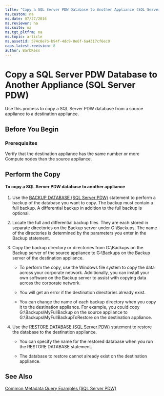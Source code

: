 ```yaml
---
title: "Copy a SQL Server PDW Database to Another Appliance (SQL Server PDW)"
ms.custom: na
ms.date: 07/27/2016
ms.reviewer: na
ms.suite: na
ms.tgt_pltfrm: na
ms.topic: article
ms.assetid: 574c0e7b-b94f-4dc9-8e6f-6a4317cf6ec0
caps.latest.revision: 8
author: BarbKess
---
```

# Copy a SQL Server PDW Database to Another Appliance (SQL Server PDW)
Use this process to copy a SQL Server PDW database from a source appliance to a destination appliance.  
  
## Before You Begin  
  
### Prerequisites  
Verify that the destination appliance has the same number or more Compute nodes than the source appliance.  
  
## <a name="HowToCopyDatabase"></a>Perform the Copy  
  
#### To copy a SQL Server PDW database to another appliance  
  
1.  Use the [BACKUP DATABASE &#40;SQL Server PDW&#41;](../sqlpdw/backup-database-sql-server-pdw.md) statement to perform a backup of the database you want to copy. The backup must contain a full backup. A differential backup in addition to the full backup is optional.  
  
2.  Locate the full and differential backup files. They are each stored in separate directories on the Backup server under G:\Backups. The name of the directories is determined by the parameters you enter in the Backup statement.  
  
3.  Copy the backup directory or directories from G:\Backups on the Backup server of the source appliance to G:\Backups on the Backup server of the destination appliance.  
  
    -   To perform the copy, use the Windows file system to copy the data across your corporate network. Additionally, you can install your own software on the Backup server to assist with copying data across the corporate network.  
  
    -   You will get an error if the destination directories already exist.  
  
    -   You can change the name of each backup directory when you copy it to the destination appliance. For example, you could copy G:\Backups\MyFullBackup on the source appliance to G:\Backups\MyFullBackupToRestore on the destination appliance.  
  
4.  Use the [RESTORE DATABASE &#40;SQL Server PDW&#41;](../sqlpdw/restore-database-sql-server-pdw.md) statement to restore the database to the destination appliance.  
  
    -   You can specify the name for the restored database when you run the RESTORE DATABASE statement.  
  
    -   The database to restore cannot already exist on the destination appliance.  
  
## See Also  
[Common Metadata Query Examples &#40;SQL Server PDW&#41;](../sqlpdw/common-metadata-query-examples-sql-server-pdw.md)  
  
